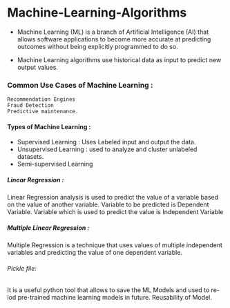 # Machine-Learning-Algorithms


* Machine Learning (ML) is a branch of Artificial Intelligence (AI) that allows software applications 
to become more accurate at predicting outcomes without being explicitly programmed to do so. 

* Machine Learning algorithms use historical data as input to predict new output values.


### Common Use Cases of Machine Learning :
```
Recommendation Engines
Fraud Detection
Predictive maintenance.
```

#### Types of Machine Learning :
* Supervised Learning : Uses Labeled input and output the data.
* Unsupervised Learning : used to analyze and cluster unlabeled datasets.
* Semi-supervised Learning


##### Linear Regression :
Linear Regression analysis is used to predict the value of a variable based on the value of another variable.
Variable to be predicted is Dependent Variable.
Variable which is used to predict the value is Independent Variable


##### Multiple Linear Regression :
Multiple Regression is a technique that uses values of multiple independent variables and predicting the value of one dependent variable.


###### Pickle file:
It is a useful python tool that allows to save the ML Models and used to re-lod pre-trained machine learning models in future.
Reusability of Model.
